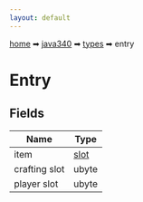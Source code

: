 ```yaml
---
layout: default
---
```


[home](/) ➡ [java340](/protocol/java340) ➡ [types](/protocol/java340/types) ➡ entry

# Entry

## Fields

Name | Type
---|---
item | [slot](/protocol/java340/types/slot)
crafting slot | ubyte
player slot | ubyte

